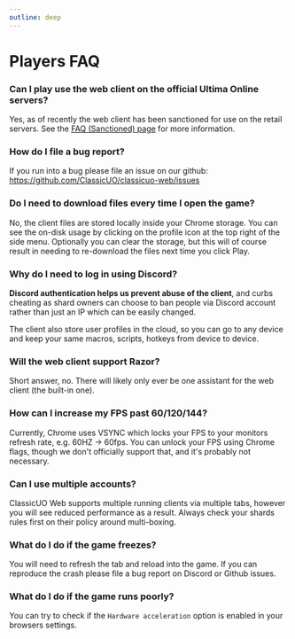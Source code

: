 ```yaml
---
outline: deep
---
```


# Players FAQ

### Can I play use the web client on the official Ultima Online servers?
Yes, as of recently the web client has been sanctioned for use on the retail servers.
See the [FAQ (Sanctioned) page](https://classicuo.org/players/faq-sanctioned) for more information.

### How do I file a bug report?

If you run into a bug please file an issue on our github: https://github.com/ClassicUO/classicuo-web/issues

### Do I need to download files every time I open the game?

No, the client files are stored locally inside your Chrome storage. You can see the on-disk usage by clicking on the
profile icon at the top right of the side menu.
Optionally you can clear the storage, but this will of course result in needing to re-download the files next time you
click Play.

### Why do I need to log in using Discord?

**Discord authentication helps us prevent abuse of the client**, and curbs cheating as shard owners can choose to ban people
via Discord account rather than just an IP which can be easily changed.

The client also store user profiles in the cloud, so you can go to any device and keep your same macros,
scripts, hotkeys from device to device.

### Will the web client support Razor?

Short answer, no. There will likely only ever be one assistant for the web client (the built-in one).

### How can I increase my FPS past 60/120/144?

Currently, Chrome uses VSYNC which locks your FPS to your monitors refresh rate, e.g. 60HZ -> 60fps.
You can unlock your FPS using Chrome flags, though we don't officially support that, and it's probably not necessary.

### Can I use multiple accounts?

ClassicUO Web supports multiple running clients via multiple tabs, however you will see reduced performance as a result.
Always check your shards rules first on their policy around multi-boxing.

### What do I do if the game freezes?

You will need to refresh the tab and reload into the game. If you can reproduce the crash please file a bug report on
Discord or Github issues.

### What do I do if the game runs poorly?

You can try to check if the `Hardware acceleration` option is enabled in your browsers settings.
